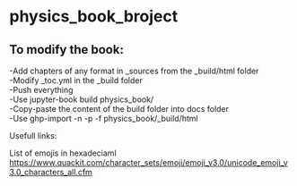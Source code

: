 # physics_book_broject

## To modify the book:

-Add chapters of any format in _sources from the _build/html folder <br>
-Modify _toc.yml in the _build folder <br>
-Push everything <br>
-Use jupyter-book build physics_book/ <br>
-Copy-paste the content of the build folder into docs folder <br>
-Use ghp-import -n -p -f physics_book/_build/html

Usefull links:

List of emojis in hexadeciaml https://www.quackit.com/character_sets/emoji/emoji_v3.0/unicode_emoji_v3.0_characters_all.cfm
